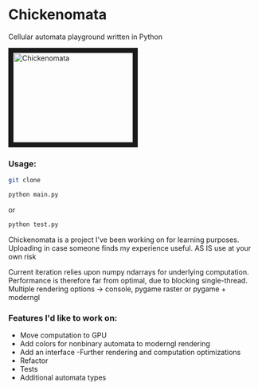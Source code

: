 # Chickenomata

Cellular automata playground written in Python

<a href="http://www.youtube.com/watch?feature=player_embedded&v=lvOOSHP0FyM
" target="_blank"><img src="http://img.youtube.com/vi/lvOOSHP0FyM/0.jpg" 
alt="Chickenomata" width="240" height="180" border="10" /></a>


### Usage:
```bash
git clone
```
```bash
python main.py 
```
or
```bash
python test.py
```

Chickenomata is a project I've been working on for learning purposes.
Uploading in case someone finds my experience useful.
AS IS use at your own risk

Current iteration relies upon numpy ndarrays for underlying computation.
Performance is therefore far from optimal, due to blocking single-thread.
Multiple rendering options -> console, pygame raster or pygame + moderngl

###  Features I'd like to work on:
 - Move computation to GPU
 - Add colors for nonbinary automata to moderngl rendering
 - Add an interface -Further rendering and computation optimizations
 - Refactor
 - Tests
 - Additional automata types
